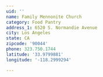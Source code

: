 ```yaml
---
uid: ''
name: Family Mennonite Church
category: Food Pantry
address_1: 6520 S. Normandie Avenue
city: Los Angeles
state: CA
zipcode: '90044'
phone: 323.750.1744
latitude: '33.9799881'
longitude: '-118.2999294'

---
```

